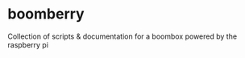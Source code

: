 boomberry
=========

Collection of scripts &amp; documentation for a boombox powered by the raspberry pi
